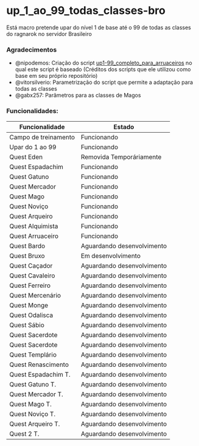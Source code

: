 # up_1_ao_99_todas_classes-bro
Está macro pretende upar do nível 1 de base até o 99 de todas as classes do ragnarok no servidor Brasileiro

### Agradecimentos
- @nipodemos: Criação do script [up1-99_completo_para_arruaceiros](https://github.com/Nipodemos/up1-99_completo_para_arrauceiros) no qual este script é baseado (Créditos dos scripts que ele utilizou como base em seu próprio repositório)
- @vitorsilverio: Parametrização do script que permite a adaptação para todas as classes
- @gabx257: Parâmetros para as classes de Magos
  

### Funcionalidades:
| Funcionalidade | Estado |
|----------------|--------|
|Campo de treinamento|Funcionando|
|Upar do 1 ao 99|Funcionando|
|Quest Eden|Removida Temporáriamente|
|Quest Espadachim|Funcionando|
|Quest Gatuno|Funcionando|
|Quest Mercador|Funcionando|
|Quest Mago|Funcionando|
|Quest Noviço|Funcionando|
|Quest Arqueiro|Funcionando|
|Quest Alquimista|Funcionando|
|Quest Arruaceiro|Funcionando|
|Quest Bardo|Aguardando desenvolvimento|
|Quest Bruxo|Em desenvolvimento|
|Quest Caçador|Aguardando desenvolvimento|
|Quest Cavaleiro|Aguardando desenvolvimento|
|Quest Ferreiro|Aguardando desenvolvimento|
|Quest Mercenário|Aguardando desenvolvimento|
|Quest Monge|Aguardando desenvolvimento|
|Quest Odalisca|Aguardando desenvolvimento|
|Quest Sábio|Aguardando desenvolvimento|
|Quest Sacerdote|Aguardando desenvolvimento|
|Quest Sacerdote|Aguardando desenvolvimento|
|Quest Templário|Aguardando desenvolvimento|
|Quest Renascimento|Aguardando desenvolvimento|
|Quest Espadachim T.|Aguardando desenvolvimento|
|Quest Gatuno T.|Aguardando desenvolvimento|
|Quest Mercador T.|Aguardando desenvolvimento|
|Quest Mago T.|Aguardando desenvolvimento|
|Quest Noviço T.|Aguardando desenvolvimento|
|Quest Arqueiro T.|Aguardando desenvolvimento|
|Quest 2 T.|Aguardando desenvolvimento|
